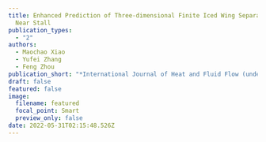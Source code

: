 ```yaml
---
title: Enhanced Prediction of Three-dimensional Finite Iced Wing Separated Flow
  Near Stall
publication_types:
  - "2"
authors:
  - Maochao Xiao
  - Yufei Zhang
  - Feng Zhou
publication_short: "*International Journal of Heat and Fluid Flow (under review)*"
draft: false
featured: false
image:
  filename: featured
  focal_point: Smart
  preview_only: false
date: 2022-05-31T02:15:48.526Z
---
```

